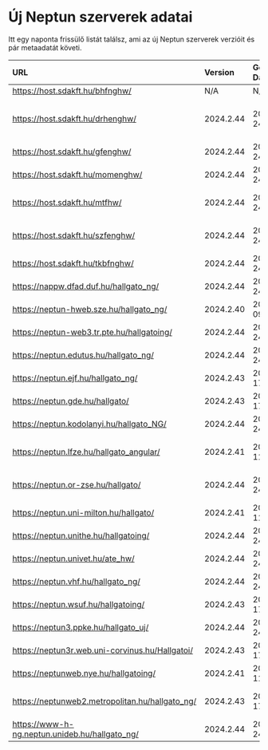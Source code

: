 # Új Neptun szerverek adatai

Itt egy naponta frissülő listát találsz, ami az új Neptun szerverek verzióit és pár metaadatát követi.

| URL                                             | Version   | Generation Date     | Organization Name                         | Captcha Required |
|:----------------------------------------------|:--------|:------------------|:----------------------------------------|:---------------|
| https://host.sdakft.hu/bhfnghw/                 | N/A       | N/A                 | N/A                                       | N/A              |
| https://host.sdakft.hu/drhenghw/                | 2024.2.44 | 2024-10-24T12:10:25 | Debreceni Református Hittudományi Egyetem | 3                |
| https://host.sdakft.hu/gfenghw/                 | 2024.2.44 | 2024-10-24T12:10:25 | Gál Ferenc Egyetem                        | 3                |
| https://host.sdakft.hu/momenghw/                | 2024.2.44 | 2024-10-24T12:10:25 | Moholy-Nagy Művészeti Egyetem             | 3                |
| https://host.sdakft.hu/mtfhw/                   | 2024.2.44 | 2024-10-24T12:10:25 | Magyar Táncművészeti Egyetem              | 3                |
| https://host.sdakft.hu/szfenghw/                | 2024.2.44 | 2024-10-24T12:10:25 | Színház- és Filmművészeti Egyetem         | 3                |
| https://host.sdakft.hu/tkbfnghw/                | 2024.2.44 | 2024-10-24T12:10:25 | A Tan Kapuja Buddhista Főiskola           | 3                |
| https://nappw.dfad.duf.hu/hallgato_ng/          | 2024.2.44 | 2024-10-24T12:10:25 | Dunaújvárosi Egyetem                      | 3                |
| https://neptun-hweb.sze.hu/hallgato_ng/         | 2024.2.40 | 2024-10-09T13:35:15 | Széchenyi István Egyetem                  | 3                |
| https://neptun-web3.tr.pte.hu/hallgatoing/      | 2024.2.44 | 2024-10-24T12:10:25 | Pécsi Tudományegyetem                     | 3                |
| https://neptun.edutus.hu/hallgato_ng/           | 2024.2.44 | 2024-10-24T12:10:25 | Edutus Egyetem                            | 3                |
| https://neptun.ejf.hu/hallgato_ng/              | 2024.2.43 | 2024-10-17T13:41:57 | Eötvös József Főiskola                    | 3                |
| https://neptun.gde.hu/hallgato/                 | 2024.2.43 | 2024-10-17T13:41:57 | Gábor Dénes Egyetem                       | 3                |
| https://neptun.kodolanyi.hu/hallgato_NG/        | 2024.2.44 | 2024-10-24T12:10:25 | Kodolányi János Egyetem                   | 3                |
| https://neptun.lfze.hu/hallgato_angular/        | 2024.2.41 | 2024-10-11T13:00:28 | Liszt Ferenc Zeneművészeti Egyetem        | 3                |
| https://neptun.or-zse.hu/hallgato/              | 2024.2.44 | 2024-10-24T12:10:25 | Országos Rabbiképző - Zsidó Egyetem       | 3                |
| https://neptun.uni-milton.hu/hallgato/          | 2024.2.41 | 2024-10-11T13:00:28 | Milton Friedman Egyetem                   | 3                |
| https://neptun.unithe.hu/hallgatoing/           | 2024.2.44 | 2024-10-24T12:10:25 | Tokaj-Hegyalja Egyetem                    | 1                |
| https://neptun.univet.hu/ate_hw/                | 2024.2.44 | 2024-10-24T12:10:25 | Állatorvostudományi Egyetem               | 3                |
| https://neptun.vhf.hu/hallgato_ng/              | 2024.2.44 | 2024-10-24T12:10:25 | Veszprémi Érseki Főiskola                 | 3                |
| https://neptun.wsuf.hu/hallgatoing/             | 2024.2.43 | 2024-10-17T13:41:57 | Wekerle Sándor Üzleti Főiskola            | 3                |
| https://neptun3.ppke.hu/hallgato_uj/            | 2024.2.44 | 2024-10-24T12:10:25 | Pázmány Péter Katolikus Egyetem           | 3                |
| https://neptun3r.web.uni-corvinus.hu/Hallgatoi/ | 2024.2.43 | 2024-10-17T13:41:57 | Budapesti Corvinus Egyetem                | 3                |
| https://neptunweb.nye.hu/hallgatoing/           | 2024.2.41 | 2024-10-11T13:00:28 | Nyíregyházi Egyetem                       | 3                |
| https://neptunweb2.metropolitan.hu/hallgato_ng/ | 2024.2.43 | 2024-10-17T13:41:57 | Budapesti Metropolitan Egyetem            | 3                |
| https://www-h-ng.neptun.unideb.hu/hallgato_ng/  | 2024.2.44 | 2024-10-24T12:10:25 | Debreceni Egyetem                         | 3                |